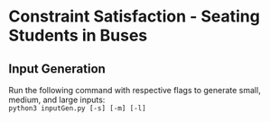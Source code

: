 # Constraint Satisfaction - Seating Students in Buses

## Input Generation

Run the following command with respective flags to generate small, medium, and large inputs:\
`python3 inputGen.py [-s] [-m] [-l]`

